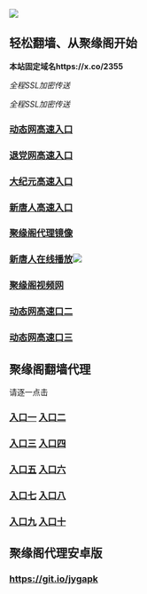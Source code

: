 
![](https://raw.githubusercontent.com/hao369/a/master/j.jpg)



## 轻松翻墙、从聚缘阁开始

**本站固定域名https://x.co/2355**

_全程SSL加密传送_

_全程SSL加密传送_

###  [动态网高速入口](https://dhps96it0d.execute-api.ap-northeast-2.amazonaws.com/j1/?id=2)

###  [退党网高速入口](https://dhps96it0d.execute-api.ap-northeast-2.amazonaws.com/j1/?id=8)

###  [大纪元高速入口](https://dhps96it0d.execute-api.ap-northeast-2.amazonaws.com/j1/?id=7)

###  [新唐人高速入口](https://dhps96it0d.execute-api.ap-northeast-2.amazonaws.com/j1/?id=5)

 ###  [聚缘阁代理镜像](https://lbs3fqw945.execute-api.ap-northeast-1.amazonaws.com/b)

###  [新唐人在线播放](https://8irsrg16e3.execute-api.ap-northeast-2.amazonaws.com/xtr)![](https://raw.githubusercontent.com/hao369/a/master/benzoutuijian.gif)

###  [聚缘阁视频网](https://dca4hqir96.execute-api.ap-southeast-1.amazonaws.com/tv2)


###  [动态网高速口二](https://x.co/ddg)

###  [动态网高速口三](https://x.co/ddf)



## 聚缘阁翻墙代理 

请逐一点击

### **[入口一](https://s3.amazonaws.com/dtw/jyg.html)** **[入口二](https://s3.ap-northeast-2.amazonaws.com/haojyg/jyg.html)**

### **[入口三](https://s3-ap-southeast-1.amazonaws.com/jyg4/jyg.html)**  **[入口四](https://s3-ap-northeast-1.amazonaws.com/jyg9/jyg.html)**

### **[入口五](https://s3.ap-south-1.amazonaws.com/jyg5/jyg.html)**  **[入口六](https://s3-us-west-2.amazonaws.com/jyg7/jyg.html)**


###  **[入口七](https://s3-us-west-1.amazonaws.com/jyg6/jyg.html)**  **[入口八](https://s3-eu-west-1.amazonaws.com/jyg8/jyg.html)**


###  **[入口九](https://s3.eu-central-1.amazonaws.com/jyg3/jyg.html)**  **[入口十](https://s3-ap-southeast-2.amazonaws.com/jyg1/jyg.html)**

##  聚缘阁代理安卓版

### https://git.io/jygapk


